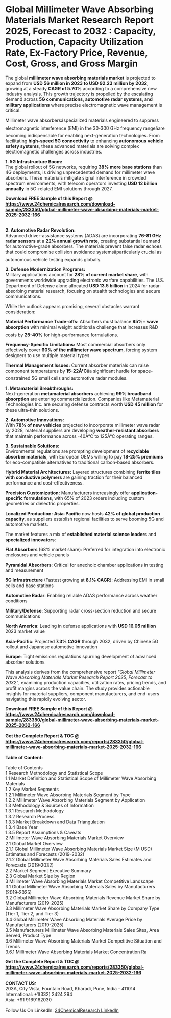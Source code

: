<h1>Global Millimeter Wave Absorbing Materials Market Research Report 2025, Forecast to 2032 : Capacity, Production, Capacity Utilization Rate, Ex-Factory Price, Revenue, Cost, Gross, and Gross Margin</h1><p>The global <strong>millimeter wave absorbing materials market</strong> is projected to expand from <strong>USD 56 million in 2023 to USD 92.23 million by 2032</strong>, growing at a steady <strong>CAGR of 5.70%</strong> according to a comprehensive new industry analysis. This growth trajectory is propelled by the escalating demand across <strong>5G communications, automotive radar systems, and military applications</strong> where precise electromagnetic wave management is critical.</p><p>Millimeter wave absorbersâspecialized materials engineered to suppress electromagnetic interference (EMI) in the 30-300 GHz frequency rangeâare becoming indispensable for enabling next-generation technologies. From facilitating <strong>high-speed 5G connectivity</strong> to enhancing <strong>autonomous vehicle safety systems</strong>, these advanced materials are solving complex electromagnetic challenges across industries.</p><p><strong>1. 5G Infrastructure Boom:</strong><br>
The global rollout of 5G networks, requiring <strong>38% more base stations</strong> than 4G deployments, is driving unprecedented demand for millimeter wave absorbers. These materials mitigate signal interference in crowded spectrum environments, with telecom operators investing <strong>USD 12 billion annually</strong> in 5G-related EMI solutions through 2027.</p><div><b>Download FREE Sample of this Report @ 
            <a href="https://www.24chemicalresearch.com/download-sample/283350/global-millimeter-wave-absorbing-materials-market-2025-2032-166">
            https://www.24chemicalresearch.com/download-sample/283350/global-millimeter-wave-absorbing-materials-market-2025-2032-166</a></b></div><br><p><strong>2. Automotive Radar Revolution:</strong><br>
Advanced driver-assistance systems (ADAS) are incorporating <strong>76-81 GHz radar sensors</strong> at a <strong>22% annual growth rate</strong>, creating substantial demand for automotive-grade absorbers. The materials prevent false radar echoes that could compromise collision avoidance systemsâparticularly crucial as autonomous vehicle testing expands globally.</p><p><strong>3. Defense Modernization Programs:</strong><br>
Military applications account for <strong>28% of current market share</strong>, with governments worldwide upgrading electronic warfare capabilities. The U.S. Department of Defense alone allocated <strong>USD 13.5 billion</strong> in 2024 for radar-absorbing material research, focusing on stealth technologies and secure communications.</p><p>While the outlook appears promising, several obstacles warrant consideration:</p><p><strong>Material Performance Trade-offs:</strong> Absorbers must balance <strong>95%+ wave absorption</strong> with minimal weight additionâa challenge that increases R&amp;D costs by <strong>25-40%</strong> for high-performance formulations.</p><p><strong>Frequency-Specific Limitations:</strong> Most commercial absorbers only effectively cover <strong>60% of the millimeter wave spectrum</strong>, forcing system designers to use multiple material types.</p><p><strong>Thermal Management Issues:</strong> Current absorber materials can raise component temperatures by <strong>15-22Â°C</strong>âa significant hurdle for space-constrained 5G small cells and automotive radar modules.</p><p><strong>1. Metamaterial Breakthroughs:</strong><br>
Next-generation <strong>metamaterial absorbers</strong> achieving <strong>99% broadband absorption</strong> are entering commercialization. Companies like Metamaterial Technologies Inc. are securing defense contracts worth <strong>USD 45 million</strong> for these ultra-thin solutions.</p><p><strong>2. Automotive Innovations:</strong><br>
With <strong>78% of new vehicles</strong> projected to incorporate millimeter wave radar by 2028, material suppliers are developing <strong>weather-resistant absorbers</strong> that maintain performance across -40Â°C to 125Â°C operating ranges.</p><p><strong>3. Sustainable Solutions:</strong><br>
Environmental regulations are prompting development of <strong>recyclable absorber materials</strong>, with European OEMs willing to pay <strong>18-25% premiums</strong> for eco-compatible alternatives to traditional carbon-based absorbers.</p><p><strong>Hybrid Material Architectures:</strong> Layered structures combining <strong>ferrite tiles with conductive polymers</strong> are gaining traction for their balanced performance and cost-effectiveness.</p><p><strong>Precision Customization:</strong> Manufacturers increasingly offer <strong>application-specific formulations</strong>, with 65% of 2023 orders including custom geometries or dielectric properties.</p><p><strong>Localized Production:</strong> <strong>Asia-Pacific</strong> now hosts <strong>42% of global production capacity</strong>, as suppliers establish regional facilities to serve booming 5G and automotive markets.</p><p>The market features a mix of <strong>established material science leaders</strong> and <strong>specialized innovators</strong>:</p><p><strong>Flat Absorbers</strong> (68% market share): Preferred for integration into electronic enclosures and vehicle panels</p><p><strong>Pyramidal Absorbers</strong>: Critical for anechoic chamber applications in testing and measurement</p><p><strong>5G Infrastructure</strong> (Fastest growing at <strong>8.1% CAGR</strong>): Addressing EMI in small cells and base stations</p><p><strong>Automotive Radar</strong>: Enabling reliable ADAS performance across weather conditions</p><p><strong>Military/Defense</strong>: Supporting radar cross-section reduction and secure communications</p><p><strong>North America</strong>: Leading in defense applications with <strong>USD 16.05 million</strong> 2023 market value</p><p><strong>Asia-Pacific</strong>: Projected <strong>7.3% CAGR</strong> through 2032, driven by Chinese 5G rollout and Japanese automotive innovation</p><p><strong>Europe</strong>: Tight emissions regulations spurring development of advanced absorber solutions</p><p>This analysis derives from the comprehensive report <em>"Global Millimeter Wave Absorbing Materials Market Research Report 2025, Forecast to 2032"</em>, examining production capacities, utilization rates, pricing trends, and profit margins across the value chain. The study provides actionable insights for material suppliers, component manufacturers, and end-users navigating this rapidly evolving sector.</p><div><b>Download FREE Sample of this Report @ 
            <a href="https://www.24chemicalresearch.com/download-sample/283350/global-millimeter-wave-absorbing-materials-market-2025-2032-166">
            https://www.24chemicalresearch.com/download-sample/283350/global-millimeter-wave-absorbing-materials-market-2025-2032-166</a></b></div><br><div><b>Get the Complete Report & TOC @ 
            <a href="https://www.24chemicalresearch.com/reports/283350/global-millimeter-wave-absorbing-materials-market-2025-2032-166">
            https://www.24chemicalresearch.com/reports/283350/global-millimeter-wave-absorbing-materials-market-2025-2032-166</a></b></div><br>
            <b>Table of Content:</b><p>Table of Contents<br />
1 Research Methodology and Statistical Scope<br />
1.1 Market Definition and Statistical Scope of Millimeter Wave Absorbing Materials<br />
1.2 Key Market Segments<br />
1.2.1 Millimeter Wave Absorbing Materials Segment by Type<br />
1.2.2 Millimeter Wave Absorbing Materials Segment by Application<br />
1.3 Methodology & Sources of Information<br />
1.3.1 Research Methodology<br />
1.3.2 Research Process<br />
1.3.3 Market Breakdown and Data Triangulation<br />
1.3.4 Base Year<br />
1.3.5 Report Assumptions & Caveats<br />
2 Millimeter Wave Absorbing Materials Market Overview<br />
2.1 Global Market Overview<br />
2.1.1 Global Millimeter Wave Absorbing Materials Market Size (M USD) Estimates and Forecasts (2019-2032)<br />
2.1.2 Global Millimeter Wave Absorbing Materials Sales Estimates and Forecasts (2019-2032)<br />
2.2 Market Segment Executive Summary<br />
2.3 Global Market Size by Region<br />
3 Millimeter Wave Absorbing Materials Market Competitive Landscape<br />
3.1 Global Millimeter Wave Absorbing Materials Sales by Manufacturers (2019-2025)<br />
3.2 Global Millimeter Wave Absorbing Materials Revenue Market Share by Manufacturers (2019-2025)<br />
3.3 Millimeter Wave Absorbing Materials Market Share by Company Type (Tier 1, Tier 2, and Tier 3)<br />
3.4 Global Millimeter Wave Absorbing Materials Average Price by Manufacturers (2019-2025)<br />
3.5 Manufacturers Millimeter Wave Absorbing Materials Sales Sites, Area Served, Product Type<br />
3.6 Millimeter Wave Absorbing Materials Market Competitive Situation and Trends<br />
3.6.1 Millimeter Wave Absorbing Materials Market Concentration Ra</p><div><b>Get the Complete Report & TOC @ 
            <a href="https://www.24chemicalresearch.com/reports/283350/global-millimeter-wave-absorbing-materials-market-2025-2032-166">
            https://www.24chemicalresearch.com/reports/283350/global-millimeter-wave-absorbing-materials-market-2025-2032-166</a></b></div><br><b>CONTACT US:</b><br>
            203A, City Vista, Fountain Road, Kharadi, Pune, India - 411014<br>
            International: +1(332) 2424 294<br>
            Asia: +91 9169162030 <br><br>
            Follow Us On LinkedIn: <a href="https://www.linkedin.com/company/24chemicalresearch/">24ChemicalResearch LinkedIn</a>
